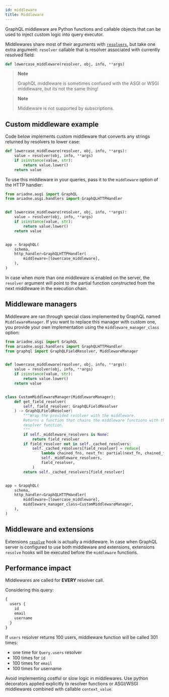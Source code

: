 ```yaml
---
id: middleware
title: Middleware
---
```


GraphQL middleware are Python functions and callable objects that can be used to inject custom logic into query executor.

Middlewares share most of their arguments with [`resolvers`](types-reference.md#resolver), but take one extra argument: `resolver` callable that is resolver associated with currently resolved field:

```python
def lowercase_middleware(resolver, obj, info, **args)
```

> **Note**
>
> GraphQL middleware is sometimes confused with the ASGI or WSGI middleware, but its not the same thing!

> **Note**
>
> Middleware is not supported by subscriptions.

## Custom middleware example

Code below implements custom middleware that converts any strings returned by resolvers to lower case:

```python
def lowercase_middleware(resolver, obj, info, **args):
    value = resolver(obj, info, **args)
    if isinstance(value, str):
        return value.lower()
    return value
```

To use this middleware in your queries, pass it to the `middleware` option of the HTTP handler:

```python
from ariadne.asgi import GraphQL
from ariadne.asgi.handlers import GraphQLHTTPHandler


def lowercase_middleware(resolver, obj, info, **args):
    value = resolver(obj, info, **args)
    if isinstance(value, str):
        return value.lower()
    return value


app = GrapqhQL(
    schema,
    http_handler=GraphQLHTTPHandler(
        middleware=[lowercase_middleware],
    ),
)
```

In case when more than one middleware is enabled on the server, the `resolver` argument will point to the partial function constructed from the next middleware in the execution chain.

## Middleware managers

Middleware are ran through special class implemented by GraphQL named `MiddlewareManager`. If you want to replace this manager with custom one, you provide your own implementation using the `middleware_manager_class` option:

```python
from ariadne.asgi import GraphQL
from ariadne.asgi.handlers import GraphQLHTTPHandler
from graphql import GraphQLFieldResolver, MiddlewareManager


def lowercase_middleware(resolver, obj, info, **args):
    value = resolver(obj, info, **args)
    if isinstance(value, str):
        return value.lower()
    return value


class CustomMiddlewareManager(MiddlewareManager):
    def get_field_resolver(
        self, field_resolver: GraphQLFieldResolver
    ) -> GraphQLFieldResolver:
        """Wrap the provided resolver with the middleware.
        Returns a function that chains the middleware functions with the provided
        resolver function.
        """
        if self._middleware_resolvers is None:
            return field_resolver
        if field_resolver not in self._cached_resolvers:
            self._cached_resolvers[field_resolver] = reduce(
                lambda chained_fns, next_fn: partial(next_fn, chained_fns),
                self._middleware_resolvers,
                field_resolver,
            )
        return self._cached_resolvers[field_resolver]


app = GrapqhQL(
    schema,
    http_handler=GraphQLHTTPHandler(
        middleware=[lowercase_middleware],
        middleware_manager_class=CustomMiddlewareManager,
    ),
)
```

## Middleware and extensions

Extensions [`resolve`](types-reference.md#resolve) hook is actually a middleware. In case when GraphQL server is configured to use both middleware and extensions, extensions `resolve` hooks will be executed before the `middleware` functions.

## Performance impact

Middlewares are called for **EVERY** resolver call.

Considering this query:

```graphql
{
  users {
    id
    email
    username
  }
}
```

If `users` resolver returns 100 users, middleware function will be called 301 times:

- one time for `Query.users` resolver
- 100 times for `id`
- 100 times for `email`
- 100 times for username

Avoid implementing costful or slow logic in middlewares. Use python decorators applied explicitly to resolver functions or ASGI/WSGI middlewares combined with callable `context_value`.
